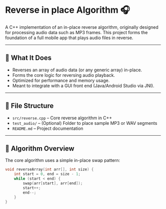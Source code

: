 # Reverse in place Algorithm 🎧

A C++ implementation of an in-place reverse algorithm, originally designed for processing audio data such as MP3 frames. This project forms the foundation of a full mobile app that plays audio files in reverse.

---

## 🔧 What It Does

- Reverses an array of audio data (or any generic array) in-place.
- Forms the core logic for reversing audio playback.
- Optimized for performance and memory usage.
- Meant to integrate with a GUI front end (Java/Android Studio via JNI).

---

## 📂 File Structure

- `src/reverse.cpp` – Core reverse algorithm in C++
- `test_audio/` – (Optional) Folder to place sample MP3 or WAV segments
- `README.md` – Project documentation

---

## 🧠 Algorithm Overview

The core algorithm uses a simple in-place swap pattern:

```cpp
void reverseArray(int arr[], int size) {
    int start = 0, end = size - 1;
    while (start < end) {
        swap(arr[start], arr[end]);
        start++;
        end--;
    }
}
